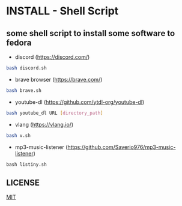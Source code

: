 # INSTALL - Shell Script
## some shell script to install some software to fedora

- discord (https://discord.com/)
```sh
bash discord.sh
```
- brave browser (https://brave.com/)
```sh
bash brave.sh
```
- youtube-dl (https://github.com/ytdl-org/youtube-dl)
```sh
bash youtube_dl URL [directory_path]
```
- vlang (https://vlang.io/)
```sh
bash v.sh
```
- mp3-music-listener (https://github.com/Saverio976/mp3-music-listener)
```shell
bash listiny.sh
```

## LICENSE
[MIT](LICENSE)
